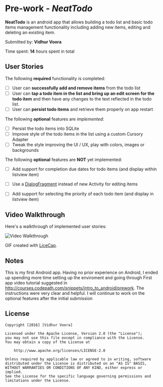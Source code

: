 # Pre-work - *NeatTodo*

**NeatTodo** is an android app that allows building a todo list and basic todo items management functionality including adding new items, editing and deleting an existing item.

Submitted by: **Vidhur Voora**

Time spent: **14** hours spent in total

## User Stories

The following **required** functionality is completed:

* [ ] User can **successfully add and remove items** from the todo list
* [ ] User can **tap a todo item in the list and bring up an edit screen for the todo item** and then have any changes to the text reflected in the todo list.
* [ ] User can **persist todo items** and retrieve them properly on app restart

The following **optional** features are  *implemented*:

* [ ] Persist the todo items into SQLite
* [ ] Improve style of the todo items in the list using a custom Cursory Adapter
* [ ] Tweak the style improving the UI / UX, play with colors, images or backgrounds

The following **optional** features are **NOT** yet implemented:

* [ ] Add support for completion due dates for todo items (and display within listview item)
* [ ] Use a [DialogFragment](http://guides.codepath.com/android/Using-DialogFragment) instead of new Activity for editing items
* [ ] Add support for selecting the priority of each todo item (and display in listview item)


## Video Walkthrough 

Here's a walkthrough of implemented user stories:

<img src='http://i.imgur.com/2bcvqLh.gifv' title='Video Walkthrough' width='' alt='Video Walkthrough' />

GIF created with [LiceCap](http://www.cockos.com/licecap/).

## Notes

This is my first Android app. Having no prior experience on Android, I ended up spending more time setting up the enviroment and going through First app video tutorial suggested in http://courses.codepath.com/snippets/intro_to_android/prework. The instructions were very clear and helpful. I will continue to work on the optional features after the initial submission

## License

    Copyright [2016] [Vidhur Voora]

    Licensed under the Apache License, Version 2.0 (the "License");
    you may not use this file except in compliance with the License.
    You may obtain a copy of the License at

        http://www.apache.org/licenses/LICENSE-2.0

    Unless required by applicable law or agreed to in writing, software
    distributed under the License is distributed on an "AS IS" BASIS,
    WITHOUT WARRANTIES OR CONDITIONS OF ANY KIND, either express or implied.
    See the License for the specific language governing permissions and
    limitations under the License.
